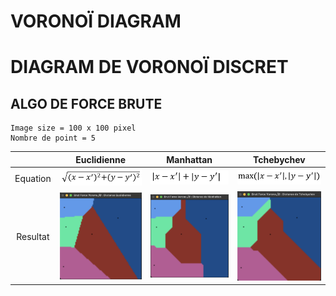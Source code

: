 # VORONOÏ DIAGRAM

# DIAGRAM DE VORONOÏ DISCRET
## ALGO DE FORCE BRUTE
```
Image size = 100 x 100 pixel
Nombre de point = 5
```
|    |Euclidienne|Manhattan|Tchebychev|
|:--:|:--:|:--:|:--:|
|Equation|![](documentation/a/eq_Euclidienne.png)|![](documentation/a/eq_Manhattan.png)|![](documentation/a/eq_Tchebychev.png)|
|Resultat|![](documentation/a/r_Euclidienne.png)|![](documentation/a/r_Manhattan.png)|![](documentation/a/r_Tchebychev.png)|